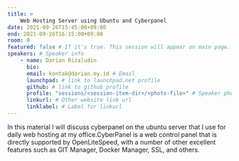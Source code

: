 ```yaml
---
title: >
    Web Hosting Server using Ubuntu and Cyberpanel 
date: 2021-09-26T15:45:00+09:00
end: 2021-09-26T16:15:00+09:00
room: 0
featured: false # If it's true. This session will appear on main page.
speakers: # Speaker info
    - name: Darian Rizaludin
      bio: 
      email: kontak@darian.my.id # Email
      launchpad: # link to launchpad.net profile
      github: # link to github profile
      profile: "sessions/<session-item-dir>/<photo-file>" # Speaker photo
      linkurl: # Other website link url
      linklabel: # Label for linkurl
---
```

In this material I will discuss cyberpanel on the ubuntu server that I use for daily web hosting at my office.CyberPanel is a web control panel that is directly supported by OpenLiteSpeed, with a number of other excellent features such as GIT Manager, Docker Manager, SSL, and others.


